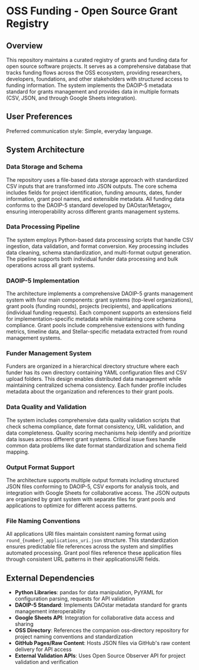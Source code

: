 # OSS Funding - Open Source Grant Registry

## Overview

This repository maintains a curated registry of grants and funding data for open source software projects. It serves as a comprehensive database that tracks funding flows across the OSS ecosystem, providing researchers, developers, foundations, and other stakeholders with structured access to funding information. The system implements the DAOIP-5 metadata standard for grants management and provides data in multiple formats (CSV, JSON, and through Google Sheets integration).

## User Preferences

Preferred communication style: Simple, everyday language.

## System Architecture

### Data Storage and Schema
The repository uses a file-based data storage approach with standardized CSV inputs that are transformed into JSON outputs. The core schema includes fields for project identification, funding amounts, dates, funder information, grant pool names, and extensible metadata. All funding data conforms to the DAOIP-5 standard developed by DAOstar/Metagov, ensuring interoperability across different grants management systems.

### Data Processing Pipeline
The system employs Python-based data processing scripts that handle CSV ingestion, data validation, and format conversion. Key processing includes data cleaning, schema standardization, and multi-format output generation. The pipeline supports both individual funder data processing and bulk operations across all grant systems.

### DAOIP-5 Implementation
The architecture implements a comprehensive DAOIP-5 grants management system with four main components: grant systems (top-level organizations), grant pools (funding rounds), projects (recipients), and applications (individual funding requests). Each component supports an extensions field for implementation-specific metadata while maintaining core schema compliance. Grant pools include comprehensive extensions with funding metrics, timeline data, and Stellar-specific metadata extracted from round management systems.

### Funder Management System
Funders are organized in a hierarchical directory structure where each funder has its own directory containing YAML configuration files and CSV upload folders. This design enables distributed data management while maintaining centralized schema consistency. Each funder profile includes metadata about the organization and references to their grant pools.

### Data Quality and Validation
The system includes comprehensive data quality validation scripts that check schema compliance, date format consistency, URL validation, and data completeness. Quality scoring mechanisms help identify and prioritize data issues across different grant systems. Critical issue fixes handle common data problems like date format standardization and schema field mapping.

### Output Format Support
The architecture supports multiple output formats including structured JSON files conforming to DAOIP-5, CSV exports for analysis tools, and integration with Google Sheets for collaborative access. The JSON outputs are organized by grant system with separate files for grant pools and applications to optimize for different access patterns.

### File Naming Conventions
All applications URI files maintain consistent naming format using `round_{number}_applications_uri.json` structure. This standardization ensures predictable file references across the system and simplifies automated processing. Grant pool files reference these application files through consistent URL patterns in their applicationsURI fields.

## External Dependencies

- **Python Libraries**: pandas for data manipulation, PyYAML for configuration parsing, requests for API validation
- **DAOIP-5 Standard**: Implements DAOstar metadata standard for grants management interoperability
- **Google Sheets API**: Integration for collaborative data access and sharing
- **OSS Directory**: References the companion oss-directory repository for project naming conventions and standardization
- **GitHub Pages/Raw Content**: Hosts JSON files via GitHub's raw content delivery for API access
- **External Validation APIs**: Uses Open Source Observer API for project validation and verification